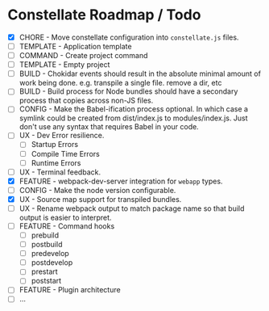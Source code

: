 # Constellate Roadmap / Todo

 - [X] CHORE - Move constellate configuration into `constellate.js` files.
 - [ ] TEMPLATE - Application template
 - [ ] COMMAND - Create project command
 - [ ] TEMPLATE - Empty project
 - [ ] BUILD - Chokidar events should result in the absolute minimal amount of work being done. e.g. transpile a single file. remove a dir, etc
 - [ ] BUILD - Build process for Node bundles should have a secondary process that copies across non-JS files.
 - [ ] CONFIG - Make the Babel-ification process optional. In which case a symlink could be created from dist/index.js to modules/index.js.  Just don't use any syntax that requires Babel in your code.
 - [ ] UX - Dev Error resilience.
   - [ ] Startup Errors
   - [ ] Compile Time Errors
   - [ ] Runtime Errors
 - [ ] UX - Terminal feedback.
 - [X] FEATURE - webpack-dev-server integration for `webapp` types.
 - [ ] CONFIG - Make the node version configurable.
 - [X] UX - Source map support for transpiled bundles.
 - [ ] UX - Rename webpack output to match package name so that build output is easier to interpret.
 - [ ] FEATURE - Command hooks
   - [ ] prebuild
   - [ ] postbuild
   - [ ] predevelop
   - [ ] postdevelop
   - [ ] prestart
   - [ ] poststart
 - [ ] FEATURE - Plugin architecture
 - [ ] ...
